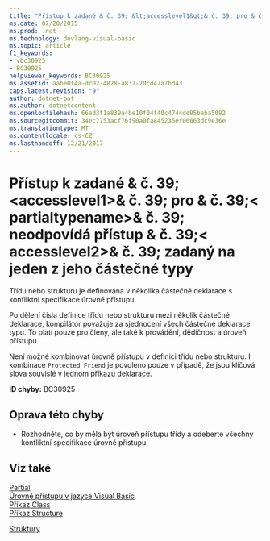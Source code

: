 ```yaml
---
title: "Přístup k zadané & č. 39; &lt;accesslevel1&gt;& č. 39; pro & č. 39;&lt; partialtypename&gt;& č. 39; neodpovídá přístup & č. 39;&lt; accesslevel2&gt;& č. 39; zadaný na jeden z jeho částečné typy"
ms.date: 07/20/2015
ms.prod: .net
ms.technology: devlang-visual-basic
ms.topic: article
f1_keywords:
- vbc30925
- BC30925
helpviewer_keywords: BC30925
ms.assetid: aabe0f4a-dc02-4828-a837-20cd47a7bd43
caps.latest.revision: "9"
author: dotnet-bot
ms.author: dotnetcontent
ms.openlocfilehash: 66ad3f1a839a4be10f04f40c4744de95baba5092
ms.sourcegitcommit: 34ec7753acf76f90a0fa845235ef06663dc9e36e
ms.translationtype: MT
ms.contentlocale: cs-CZ
ms.lasthandoff: 12/21/2017
---
```

# <a name="specified-access-39ltaccesslevel1gt39-for-39ltpartialtypenamegt39-does-not-match-the-access-39ltaccesslevel2gt39-specified-on-one-of-its-other-partial-types"></a>Přístup k zadané & č. 39; &lt;accesslevel1&gt;& č. 39; pro & č. 39;&lt; partialtypename&gt;& č. 39; neodpovídá přístup & č. 39;&lt; accesslevel2&gt;& č. 39; zadaný na jeden z jeho částečné typy
Třídu nebo strukturu je definována v několika částečné deklarace s konfliktní specifikace úrovně přístupu.  
  
 Po dělení čísla definice třídu nebo strukturu mezi několik částečné deklarace, kompilátor považuje za sjednocení všech částečné deklarace typu. To platí pouze pro členy, ale také k provádění, dědičnost a úroveň přístupu.  
  
 Není možné kombinovat úrovně přístupu v definici třídu nebo strukturu. I kombinace `Protected Friend` je povoleno pouze v případě, že jsou klíčová slova souvislé v jednom příkazu deklarace.  
  
 **ID chyby:** BC30925  
  
## <a name="to-correct-this-error"></a>Oprava této chyby  
  
-   Rozhodněte, co by měla být úroveň přístupu třídy a odeberte všechny konfliktní specifikace úrovně přístupu.  
  
## <a name="see-also"></a>Viz také  
 [Partial](../../visual-basic/language-reference/modifiers/partial.md)  
 [Úrovně přístupu v jazyce Visual Basic](../../visual-basic/programming-guide/language-features/declared-elements/access-levels.md)  
 [Příkaz Class](../../visual-basic/language-reference/statements/class-statement.md)  
 [Příkaz Structure](../../visual-basic/language-reference/statements/structure-statement.md)  
   
 [Struktury](../../visual-basic/programming-guide/language-features/data-types/structures.md)
